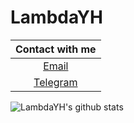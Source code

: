 # LambdaYH
  
|                     **Contact with me**                      |      
| :----------------------------------------------------------: |
|           [Email](mailto:chenyihang1998@gmail.com)           | 
|             [Telegram](https://t.me/LambdaYH)                |


![LambdaYH's github stats](https://github-readme-stats.vercel.app/api?username=LambdaYH&hide=stars&count_private=true&show_icons=true&theme=buefy")
